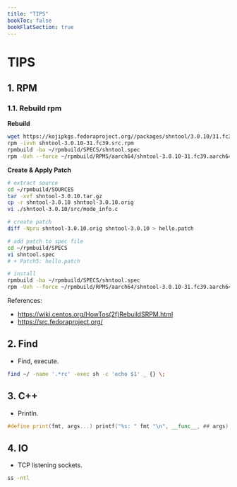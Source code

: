 ```yaml
---
title: "TIPS"
bookToc: false
bookFlatSection: true
---
```

# TIPS

## 1. RPM
### 1.1. Rebuild rpm
**Rebuild**
```sh
wget https://kojipkgs.fedoraproject.org//packages/shntool/3.0.10/31.fc39/src/shntool-3.0.10-31.fc39.src.rpm
rpm -ivvh shntool-3.0.10-31.fc39.src.rpm
rpmbuild -ba ~/rpmbuild/SPECS/shntool.spec
rpm -Uvh --force ~/rpmbuild/RPMS/aarch64/shntool-3.0.10-31.fc39.aarch64.rpm
```

**Create & Apply Patch**
```sh
# extract source
cd ~/rpmbuild/SOURCES
tar -xvf shntool-3.0.10.tar.gz
cp -r shntool-3.0.10 shntool-3.0.10.orig
vi ./shntool-3.0.10/src/mode_info.c

# create patch
diff -Npru shntool-3.0.10.orig shntool-3.0.10 > hello.patch

# add patch to spec file
cd ~/rpmbuild/SPECS
vi shntool.spec
# + Patch5: hello.patch

# install
rpmbuild -ba ~/rpmbuild/SPECS/shntool.spec
rpm -Uvh --force ~/rpmbuild/RPMS/aarch64/shntool-3.0.10-31.fc39.aarch64.rpm
```

References:
- https://wiki.centos.org/HowTos(2f)RebuildSRPM.html
- https://src.fedoraproject.org/


## 2. Find
- Find, execute.
```sh
find ~/ -name '.*rc' -exec sh -c 'echo $1' _ {} \;
```

## 3. C++
- Println.
```c++
#define print(fmt, args...) printf("%s: " fmt "\n", __func__, ## args)
```

## 4. IO
- TCP listening sockets.
```sh
ss -ntl
```
